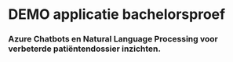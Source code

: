 # DEMO applicatie bachelorsproef
### Azure Chatbots en Natural Language Processing voor verbeterde patiëntendossier inzichten.
